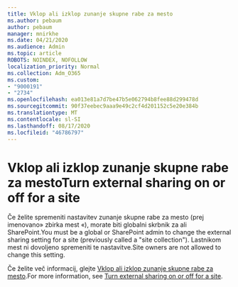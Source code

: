 ```yaml
---
title: Vklop ali izklop zunanje skupne rabe za mesto
ms.author: pebaum
author: pebaum
manager: mnirkhe
ms.date: 04/21/2020
ms.audience: Admin
ms.topic: article
ROBOTS: NOINDEX, NOFOLLOW
localization_priority: Normal
ms.collection: Adm_O365
ms.custom:
- "9000191"
- "2734"
ms.openlocfilehash: ea013e81a7d7be47b5e062794b8fee88d299478d
ms.sourcegitcommit: 90f37eebec9aaa9e49c2cf4d201152c5e20e384b
ms.translationtype: MT
ms.contentlocale: sl-SI
ms.lasthandoff: 08/17/2020
ms.locfileid: "46786797"
---
```

# <a name="turn-external-sharing-on-or-off-for-a-site"></a><span data-ttu-id="f39c3-102">Vklop ali izklop zunanje skupne rabe za mesto</span><span class="sxs-lookup"><span data-stu-id="f39c3-102">Turn external sharing on or off for a site</span></span>

<span data-ttu-id="f39c3-103">Če želite spremeniti nastavitev zunanje skupne rabe za mesto (prej imenovano» zbirka mest «), morate biti globalni skrbnik za ali SharePoint.</span><span class="sxs-lookup"><span data-stu-id="f39c3-103">You must be a global or SharePoint admin to change the external sharing setting for a site (previously called a "site collection").</span></span> <span data-ttu-id="f39c3-104">Lastnikom mest ni dovoljeno spremeniti te nastavitve.</span><span class="sxs-lookup"><span data-stu-id="f39c3-104">Site owners are not allowed to change this setting.</span></span> 

<span data-ttu-id="f39c3-105">Če želite več informacij, glejte [Vklop ali izklop zunanje skupne rabe za mesto](https://docs.microsoft.com/sharepoint/change-external-sharing-site).</span><span class="sxs-lookup"><span data-stu-id="f39c3-105">For more information, see [Turn external sharing on or off for a site](https://docs.microsoft.com/sharepoint/change-external-sharing-site).</span></span>
